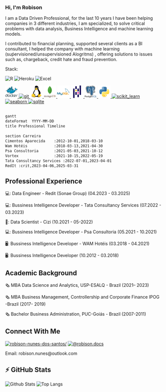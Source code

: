 ### Hi, I'm Robison

I am a Data Driven Professional, for the last 10 years I have been helping companies in 3 different industries, I am specialized, to solve critical problems with data analysis, Business Intelligence and machine learning models. 

I contributed to financial planning, supported several clients as a BI consultant, I helped the company with machine learning (suṕervisioned/unsupervisioned Alogritms) , offering solutions to issues such as, chargeback, credit hate and fraud prevention.

Stack:

![R](https://img.shields.io/badge/-R-black?style=flat-square&logo=R)
![Heroku](https://img.shields.io/badge/-Heroku-430098?style=flat-square&logo=heroku)
![Excel](https://img.shields.io/badge/-Excel-black?style=flat-square&logo=Excel)
<p align="left"> <a href="https://www.docker.com/" target="_blank" rel="noreferrer"> <img src="https://raw.githubusercontent.com/devicons/devicon/master/icons/docker/docker-original-wordmark.svg" alt="docker" width="40" height="40"/> </a> <a href="https://git-scm.com/" target="_blank" rel="noreferrer"> <img src="https://www.vectorlogo.zone/logos/git-scm/git-scm-icon.svg" alt="git" width="40" height="40"/> </a> <a href="https://www.linux.org/" target="_blank" rel="noreferrer"> <img src="https://raw.githubusercontent.com/devicons/devicon/master/icons/linux/linux-original.svg" alt="linux" width="40" height="40"/> </a> <a href="https://www.mongodb.com/" target="_blank" rel="noreferrer"> <img src="https://raw.githubusercontent.com/devicons/devicon/master/icons/mongodb/mongodb-original-wordmark.svg" alt="mongodb" width="40" height="40"/> </a> <a href="https://www.mysql.com/" target="_blank" rel="noreferrer"> <img src="https://raw.githubusercontent.com/devicons/devicon/master/icons/mysql/mysql-original-wordmark.svg" alt="mysql" width="40" height="40"/> </a> <a href="https://pandas.pydata.org/" target="_blank" rel="noreferrer"> <img src="https://raw.githubusercontent.com/devicons/devicon/2ae2a900d2f041da66e950e4d48052658d850630/icons/pandas/pandas-original.svg" alt="pandas" width="40" height="40"/> </a> <a href="https://www.postgresql.org" target="_blank" rel="noreferrer"> <img src="https://raw.githubusercontent.com/devicons/devicon/master/icons/postgresql/postgresql-original-wordmark.svg" alt="postgresql" width="40" height="40"/> </a> <a href="https://www.python.org" target="_blank" rel="noreferrer"> <img src="https://raw.githubusercontent.com/devicons/devicon/master/icons/python/python-original.svg" alt="python" width="40" height="40"/> </a> <a href="https://scikit-learn.org/" target="_blank" rel="noreferrer"> <img src="https://upload.wikimedia.org/wikipedia/commons/0/05/Scikit_learn_logo_small.svg" alt="scikit_learn" width="40" height="40"/> </a> <a href="https://seaborn.pydata.org/" target="_blank" rel="noreferrer"> <img src="https://seaborn.pydata.org/_images/logo-mark-lightbg.svg" alt="seaborn" width="40" height="40"/> </a> <a href="https://www.sqlite.org/" target="_blank" rel="noreferrer"> <img src="https://www.vectorlogo.zone/logos/sqlite/sqlite-icon.svg" alt="sqlite" width="40" height="40"/> </a>


```mermaid

gantt
dateFormat  YYYY-MM-DD
title Professional Timeline

section Carreira
Cimentos Aparecida    :2012-10-01,2018-03-10
Wam Hotéis            :2018-03-13,2021-04-30
Psa Consultoria       :2021-05-03,2021-10-12
Vortex                :2021-10-15,2022-05-19
Tata Consultancy Services :2022-07-01,2023-04-01
RedIt :crit,2023-04-06,2025-03-31
```

## Professional Experience

💻:	Data Engineer - Redit (Sonae Group) (04.2023 - 03.2025)  

💻:	Bussiness Intelligence Developer - Tata Consultancy Services (07.2022 - 03.2023)  

🏦: Data Scientist - Cizi (10.2021 - 05-2022)

💻:	Bussiness Intelligence Developer - Psa Consultoria (05.2021 - 10.2021)

🖥️:	Bussiness Intelligence Developer - WAM Hotéis (03.2018 - 04.2021)

🖥️: Bussiness Intelligence Developer	 (10.2012 - 03.2018)

## Academic Background 

:newspaper_roll: MBA Data Science and Analytics, USP-ESALQ - Brazil (2021– 2023) 

:newspaper_roll: MBA Business Management, Controllership and Corporate Finance IPOG -Brazil (2017- 2019) 

:newspaper_roll: Bachelor Business Administration, PUC-Goiás - Brazil (2007-2011) 

## Connect With Me
  
<a href="https://linkedin.com/in/robison-nunes-dos-santos/" target="blank"><img align="center" src="https://raw.githubusercontent.com/rahuldkjain/github-profile-readme-generator/master/src/images/icons/Social/linked-in-alt.svg" alt="robison-nunes-dos-santos/" height="30" width="40" /></a>
<a href="https://medium.com/@robison.docs" target="blank"><img align="center" src="https://raw.githubusercontent.com/rahuldkjain/github-profile-readme-generator/master/src/images/icons/Social/medium.svg" alt="@robison.docs" height="30" width="40" /></a>
</p>
Email:
robison.nunes@outlook.com  


## ⚡ GitHub Stats

![Github Stats](https://github-readme-stats.vercel.app/api?username=Robisonnunes&show_icons=true&count_private=true&show_icons=true&include_all_commits=true)
![Top Langs](https://github-readme-stats.vercel.app/api/top-langs/?username=Robisonnunes&hide=TeX&layout=compact)

